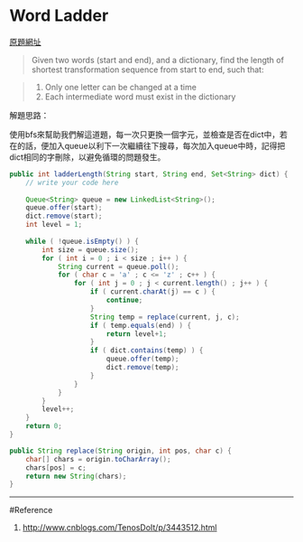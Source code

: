 # Word Ladder

[原題網址](http://www.lintcode.com/en/problem/word-ladder/)

> Given two words (start and end), and a dictionary, find the length of shortest transformation sequence from start to end, such that:

> 1. Only one letter can be changed at a time
> 2. Each intermediate word must exist in the dictionary


解題思路：

使用bfs來幫助我們解這道題，每一次只更換一個字元，並檢查是否在dict中，若在的話，便加入queue以利下一次繼續往下搜尋，每次加入queue中時，記得把dict相同的字刪除，以避免循環的問題發生。


```java
public int ladderLength(String start, String end, Set<String> dict) {
    // write your code here
    
    Queue<String> queue = new LinkedList<String>();
    queue.offer(start);
    dict.remove(start);
    int level = 1;
    
    while ( !queue.isEmpty() ) {
        int size = queue.size();
        for ( int i = 0 ; i < size ; i++ ) {
            String current = queue.poll();
            for ( char c = 'a' ; c <= 'z' ; c++ ) {
                for ( int j = 0 ; j < current.length() ; j++ ) {
                    if ( current.charAt(j) == c ) {
                        continue;
                    }
                    String temp = replace(current, j, c);
                    if ( temp.equals(end) ) {
                        return level+1;
                    }
                    if ( dict.contains(temp) ) {
                        queue.offer(temp);
                        dict.remove(temp);
                    } 
                }
            }
        }
        level++;
    }
    return 0;
}

public String replace(String origin, int pos, char c) {
    char[] chars = origin.toCharArray();
    chars[pos] = c;
    return new String(chars);
}
```



---
#Reference
1. http://www.cnblogs.com/TenosDoIt/p/3443512.html